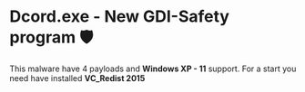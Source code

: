 # Dcord.exe - New GDI-Safety program 🛡

This malware have 4 payloads and **Windows XP - 11** support. For a start you need have installed **VC_Redist 2015**
